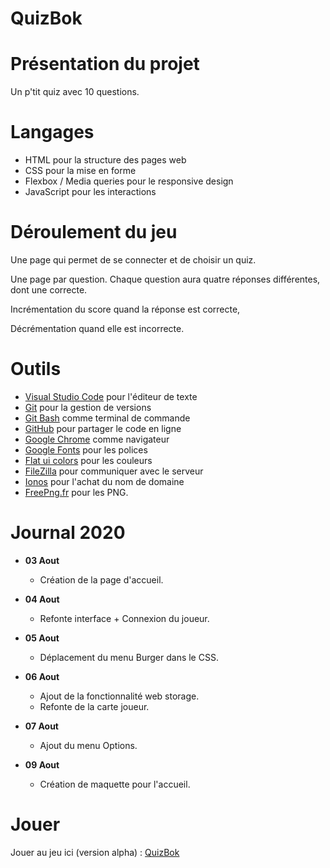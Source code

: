 # QuizBok

# Présentation du projet

Un p'tit quiz avec 10 questions.


# Langages

* HTML pour la structure des pages web
* CSS pour la mise en forme
* Flexbox / Media queries pour le responsive design
* JavaScript pour les interactions

# Déroulement du jeu

Une page qui permet de se connecter et de choisir un quiz.

Une page par question. Chaque question aura quatre réponses différentes, dont une correcte.

Incrémentation du score quand la réponse est correcte,

Décrémentation quand elle est incorrecte.

# Outils

* [Visual Studio Code](https://code.visualstudio.com/) pour l'éditeur de texte
* [Git](https://git-scm.com/) pour la gestion de versions
* [Git Bash](https://gitforwindows.org/) comme terminal de commande
* [GitHub](https://github.com/) pour partager le code en ligne
* [Google Chrome](https://www.google.fr/chrome/?brand=CHBD&gclid=CjwKCAjwpqv0BRABEiwA-TySweC2bONhPrgyuzbP4_9snC9rXGiS1lxTNuhsrfpnmj39i5z8PpHkJRoC7C0QAvD_BwE&gclsrc=aw.ds) comme navigateur
* [Google Fonts](https://fonts.google.com/) pour les polices
* [Flat ui colors](https://flatuicolors.com/) pour les couleurs
* [FileZilla](https://filezilla-project.org/) pour communiquer avec le serveur
* [Ionos](https://www.ionos.fr/) pour l'achat du nom de domaine
* [FreePng.fr](https://www.freepng.fr/) pour les PNG.

# Journal 2020

* **03 Aout**
    * Création de la page d'accueil.

* **04 Aout**
    * Refonte interface + Connexion du joueur.

* **05 Aout**
    * Déplacement du menu Burger dans le CSS.

* **06 Aout**
    * Ajout de la fonctionnalité web storage.
    * Refonte de la carte joueur.

* **07 Aout**
    * Ajout du menu Options.

* **09 Aout**
    * Création de maquette pour l'accueil.

# Jouer

Jouer au jeu ici (version alpha) : [QuizBok](http://yannickbiheul.fr/quiz.html)
    
